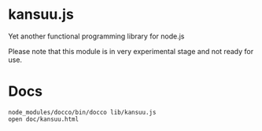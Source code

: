 # kansuu.js
Yet another functional programming library for node.js

Please note that this module is in very experimental stage and not ready for use.

Docs
====

~~~
node_modules/docco/bin/docco lib/kansuu.js
open doc/kansuu.html
~~~